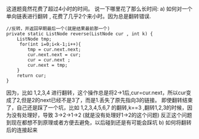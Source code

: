 这道题竟然花费了超过4小时的时间。
说一下哪里花了那么长时间:
a) 如何对一个单向链表进行翻转 , 花费了几乎2个来小时。因为总是翻转错误.
```
//反转，并返回早期最后一个(就是结果最前那一个)
private static ListNode reverse(ListNode cur , int k) {
    ListNode tmp;
     for(int i=0;i<k-1;i++){
        tmp = cur.next.next;
        cur.next.next = cur;
        cur = cur.next ;
        cur.next = tmp;
    }
    return cur;
}
```
因为，比如 1,2,3,4 进行翻转，这个操作总是将2->1后,cur=cur.next，所以cur变成了2,但是2的next已经不是3了，而是1.丢失了原先指向3的链接。
即使翻转结束了，自己还是踩了一个坑，比如 1,2,3,4,5,6,7 的翻转,k==3 ,翻转1,2,3的时候，因为没有处理好，导致 3->2->1->2 (就是没有处理好1->2的这个问题)
反正这个问题到现在都想不到原理或者方便去避免，以后碰到还是有可能会踩坑
b) 如何将翻转后的连接起来
